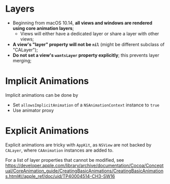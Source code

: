 # Layers

- Beginning from macOS 10.14, **all views and windows are rendered using core
  animation layers**;
  - Views will either have a dedicated layer or share a layer with other views;
- **A view's "layer" property will not be `nil`** (might be different subclass
  of "CALayer");
- **Do not set a view's `wantsLayer` property explicitly**; this prevents layer
  merging;

# Implicit Animations

Implicit animations can be done by

- Set `allowsImplicitAnimation` of a `NSAnimationContext` instance to `true`
- Use animator proxy

# Explicit Animations

Explicit animations are tricky with `AppKit`, as `NSView` are not backed by
`CALayer`, where `CAAnimation` instances are added to.

For a list of layer properties that cannot be modified, see
https://developer.apple.com/library/archive/documentation/Cocoa/Conceptual/CoreAnimation_guide/CreatingBasicAnimations/CreatingBasicAnimations.html#//apple_ref/doc/uid/TP40004514-CH3-SW16
